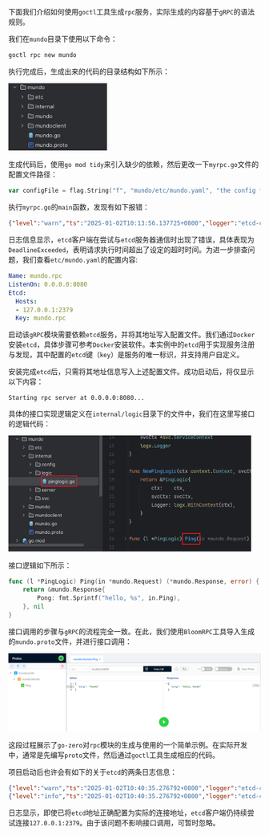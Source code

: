 下面我们介绍如何使用`goctl`工具生成`rpc`服务，实际生成的内容基于`gRPC`的语法规则。

我们在`mundo`目录下使用以下命令：

```sh
goctl rpc new mundo
```

执行完成后，生成出来的代码的目录结构如下所示：

<img src="image/image-20250102100826042.png" alt="image-20250102100826042" style="zoom:80%;" />

生成代码后，使用`go mod tidy`来引入缺少的依赖，然后更改一下`myrpc.go`文件的配置文件路径：

```go
var configFile = flag.String("f", "mundo/etc/mundo.yaml", "the config file")
```

执行`myrpc.go`的`main`函数，发现有如下报错：

```json
{"level":"warn","ts":"2025-01-02T10:13:56.137725+0800","logger":"etcd-client","caller":"v3@v3.5.15/retry_interceptor.go:63","msg":"retrying of unary invoker failed","target":"etcd-endpoints://0xc0001b9680/127.0.0.1:2379","attempt":0,"error":"rpc error: code = DeadlineExceeded desc = latest balancer error: last connection error: connection error: desc = \"transport: Error while dialing: dial tcp 127.0.0.1:2379: connectex: No connection could be made because the target machine actively refused it.\""}
```

日志信息显示，`etcd`客户端在尝试与`etcd`服务器通信时出现了错误，具体表现为`DeadlineExceeded`，表明请求执行时间超出了设定的超时时间。为进一步排查问题，我们查看`etc/mundo.yaml`的配置内容:

```yaml
Name: mundo.rpc
ListenOn: 0.0.0.0:8080
Etcd:
  Hosts:
  - 127.0.0.1:2379
  Key: mundo.rpc
```

启动该`gRPC`模块需要依赖`etcd`服务，并将其地址写入配置文件。我们通过`Docker`安装`etcd`，具体步骤可参考`Docker`安装软件。本实例中的`etcd`用于实现服务注册与发现，其中配置的`etcd`键（`key`）是服务的唯一标识，并支持用户自定义。

安装完成`etcd`后，只需将其地址信息写入上述配置文件。成功启动后，将仅显示以下内容：

```
Starting rpc server at 0.0.0.0:8080...
```

具体的接口实现逻辑定义在`internal/logic`目录下的文件中，我们在这里写接口的逻辑代码：

<img src="image/image-20250102102250357.png" alt="image-20250102102250357" style="zoom:70%;" />

接口逻辑如下所示：

```go
func (l *PingLogic) Ping(in *mundo.Request) (*mundo.Response, error) {
	return &mundo.Response{
		Pong: fmt.Sprintf("hello, %s", in.Ping),
	}, nil
}
```

接口调用的步骤与`gRPC`的流程完全一致。在此，我们使用`BloomRPC`工具导入生成的`mundo.proto`文件，并进行接口调用：

![image-20250102103450439](image/image-20250102103450439.png)



这段过程展示了`go-zero`对`rpc`模块的生成与使用的一个简单示例。在实际开发中，通常是先编写`proto`文件，然后通过`goctl`工具生成相应的代码。

项目启动后也许会有如下的关于`etcd`的两条日志信息：

```json
{"level":"warn","ts":"2025-01-02T10:40:35.276792+0800","logger":"etcd-client","caller":"v3@v3.5.15/retry_interceptor.go:63","msg":"retrying of unary invoker failed","target":"etcd-endpoints://0xc0001b9e00/123.60.188.152:2379","attempt":0,"error":"rpc error: code = DeadlineExceeded desc = latest balancer error: last connection error: connection error: desc = \"transport: Error while dialing: dial tcp 127.0.0.1:2379: connectex: No connection could be made because the target machine actively refused it.\""}
{"level":"info","ts":"2025-01-02T10:40:35.276792+0800","logger":"etcd-client","caller":"v3@v3.5.15/client.go:210","msg":"Auto sync endpoints failed.","error":"context deadline exceeded"}
```

日志显示，即使已将`etcd`地址正确配置为实际的连接地址，`etcd`客户端仍持续尝试连接`127.0.0.1:2379`。由于该问题不影响接口调用，可暂时忽略。
